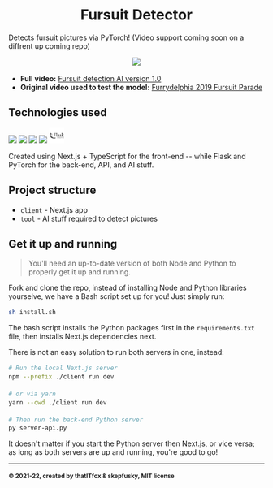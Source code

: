 
<h1 align="center">Fursuit Detector</h1>

Detects fursuit pictures via PyTorch! (Video support coming soon on a diffrent up coming repo)

<p align="center">
  <a href="https://youtu.be/hx_wx0s2dUE">
    <img src="https://github.com/OpenFurs/Fursuit-Detector/blob/main/fursuit-detection-demo.gif?raw=true">
  </a>
</p>

- **Full video:** [Fursuit detection AI version 1.0](https://youtu.be/hx_wx0s2dUE)
- **Original video used to test the model:** [Furrydelphia 2019 Fursuit Parade](https://youtu.be/U3ieglNOiQg)

## Technologies used


<img src="https://skillicons.dev/icons?i=nextjs" width="30">&nbsp;<img src="https://skillicons.dev/icons?i=ts" width="30">&nbsp;<img src="https://skillicons.dev/icons?i=py" width="30">&nbsp;<img src="https://upload.wikimedia.org/wikipedia/commons/1/10/PyTorch_logo_icon.svg" width="25">&nbsp;<img src="https://raw.githubusercontent.com/github/explore/main/topics/flask/flask.png" width="30">

Created using Next.js + TypeScript for the front-end -- while Flask
and PyTorch for the back-end, API, and AI stuff.

## Project structure

- `client` - Next.js app
- `tool` - AI stuff required to detect pictures

## Get it up and running

> You'll need an up-to-date version of both Node and Python to properly
> get it up and running.

Fork and clone the repo, instead of installing Node and Python libraries yourselve, we have a Bash script set up for you! Just simply run:

```sh
sh install.sh
```

The bash script installs the Python packages first in the `requirements.txt`
file, then installs Next.js dependencies next.

There is not an easy solution to run both servers in one, instead:
```sh
# Run the local Next.js server
npm --prefix ./client run dev

# or via yarn
yarn --cwd ./client run dev

# Then run the back-end Python server
py server-api.py
```

It doesn't matter if you start the Python server then Next.js, or vice versa;
as long as both servers are up and running, you're good to go!

----
<small><b>© 2021-22, created by thatITfox & skepfusky, MIT license</b></small>

